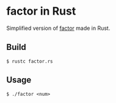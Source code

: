 # factor in Rust
Simplified version of [factor](https://man7.org/linux/man-pages/man1/factor.1.html) made in Rust.

## Build
```shell
$ rustc factor.rs
```

## Usage
```shell
$ ./factor <num>
```

